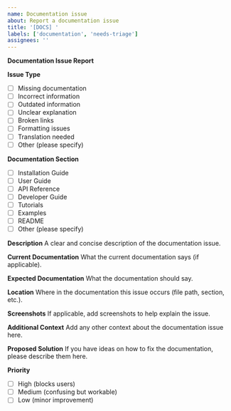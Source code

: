 ```yaml
---
name: Documentation issue
about: Report a documentation issue
title: '[DOCS] '
labels: ['documentation', 'needs-triage']
assignees: ''
---
```


**Documentation Issue Report**

**Issue Type**
- [ ] Missing documentation
- [ ] Incorrect information
- [ ] Outdated information
- [ ] Unclear explanation
- [ ] Broken links
- [ ] Formatting issues
- [ ] Translation needed
- [ ] Other (please specify)

**Documentation Section**
- [ ] Installation Guide
- [ ] User Guide
- [ ] API Reference
- [ ] Developer Guide
- [ ] Tutorials
- [ ] Examples
- [ ] README
- [ ] Other (please specify)

**Description**
A clear and concise description of the documentation issue.

**Current Documentation**
What the current documentation says (if applicable).

**Expected Documentation**
What the documentation should say.

**Location**
Where in the documentation this issue occurs (file path, section, etc.).

**Screenshots**
If applicable, add screenshots to help explain the issue.

**Additional Context**
Add any other context about the documentation issue here.

**Proposed Solution**
If you have ideas on how to fix the documentation, please describe them here.

**Priority**
- [ ] High (blocks users)
- [ ] Medium (confusing but workable)
- [ ] Low (minor improvement)